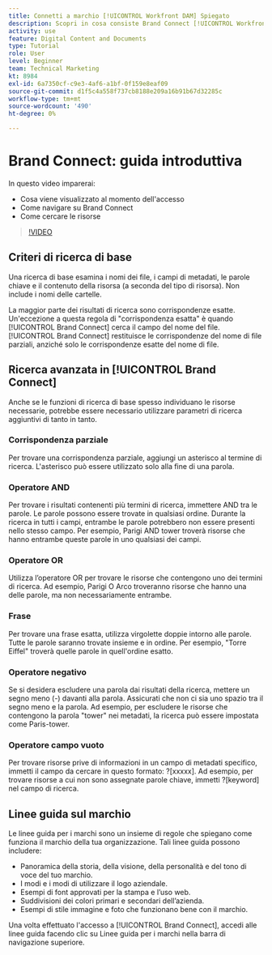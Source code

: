 ```yaml
---
title: Connetti a marchio [!UICONTROL Workfront DAM] Spiegato
description: Scopri in cosa consiste Brand Connect [!UICONTROL Workfront DAM] è e come navigarlo.
activity: use
feature: Digital Content and Documents
type: Tutorial
role: User
level: Beginner
team: Technical Marketing
kt: 8984
exl-id: 6a7350cf-c9e3-4af6-a1bf-0f159e8eaf09
source-git-commit: d1f5c4a558f737cb8188e209a16b91b67d32285c
workflow-type: tm+mt
source-wordcount: '490'
ht-degree: 0%

---
```


# Brand Connect: guida introduttiva

In questo video imparerai:

* Cosa viene visualizzato al momento dell&#39;accesso
* Come navigare su Brand Connect
* Come cercare le risorse

>[!VIDEO](https://video.tv.adobe.com/v/335246/?quality=12)

## Criteri di ricerca di base

Una ricerca di base esamina i nomi dei file, i campi di metadati, le parole chiave e il contenuto della risorsa (a seconda del tipo di risorsa). Non include i nomi delle cartelle.

La maggior parte dei risultati di ricerca sono corrispondenze esatte. Un&#39;eccezione a questa regola di &quot;corrispondenza esatta&quot; è quando [!UICONTROL Brand Connect] cerca il campo del nome del file. [!UICONTROL Brand Connect] restituisce le corrispondenze del nome di file parziali, anziché solo le corrispondenze esatte del nome di file.

## Ricerca avanzata in [!UICONTROL Brand Connect]

Anche se le funzioni di ricerca di base spesso individuano le risorse necessarie, potrebbe essere necessario utilizzare parametri di ricerca aggiuntivi di tanto in tanto.

### Corrispondenza parziale

Per trovare una corrispondenza parziale, aggiungi un asterisco al termine di ricerca. L&#39;asterisco può essere utilizzato solo alla fine di una parola.

### Operatore AND

Per trovare i risultati contenenti più termini di ricerca, immettere AND tra le parole. Le parole possono essere trovate in qualsiasi ordine. Durante la ricerca in tutti i campi, entrambe le parole potrebbero non essere presenti nello stesso campo. Per esempio, Parigi AND tower troverà risorse che hanno entrambe queste parole in uno qualsiasi dei campi.

### Operatore OR

Utilizza l’operatore OR per trovare le risorse che contengono uno dei termini di ricerca. Ad esempio, Parigi O Arco troveranno risorse che hanno una delle parole, ma non necessariamente entrambe.

### Frase

Per trovare una frase esatta, utilizza virgolette doppie intorno alle parole. Tutte le parole saranno trovate insieme e in ordine. Per esempio, &quot;Torre Eiffel&quot; troverà quelle parole in quell&#39;ordine esatto.

### Operatore negativo

Se si desidera escludere una parola dai risultati della ricerca, mettere un segno meno (-) davanti alla parola. Assicurati che non ci sia uno spazio tra il segno meno e la parola. Ad esempio, per escludere le risorse che contengono la parola &quot;tower&quot; nei metadati, la ricerca può essere impostata come Paris-tower.

### Operatore campo vuoto

Per trovare risorse prive di informazioni in un campo di metadati specifico, immetti il campo da cercare in questo formato: ?[xxxxx]. Ad esempio, per trovare risorse a cui non sono assegnate parole chiave, immetti ?[keyword] nel campo di ricerca.

## Linee guida sul marchio

Le linee guida per i marchi sono un insieme di regole che spiegano come funziona il marchio della tua organizzazione. Tali linee guida possono includere:

* Panoramica della storia, della visione, della personalità e del tono di voce del tuo marchio.
* I modi e i modi di utilizzare il logo aziendale.
* Esempi di font approvati per la stampa e l’uso web.
* Suddivisioni dei colori primari e secondari dell’azienda.
* Esempi di stile immagine e foto che funzionano bene con il marchio.

Una volta effettuato l&#39;accesso a [!UICONTROL Brand Connect], accedi alle linee guida facendo clic su Linee guida per i marchi nella barra di navigazione superiore.

